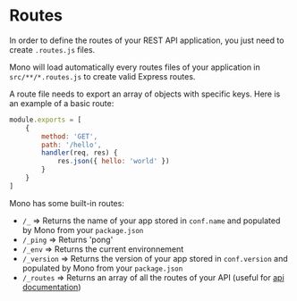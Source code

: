 # Routes

In order to define the routes of your REST API application, you just need to create `.routes.js` files.

Mono will load automatically every routes files of your application in `src/**/*.routes.js` to create valid Express routes.

A route file needs to export an array of objects with specific keys. Here is an example of a basic route:

```js
module.exports = [
	{
		method: 'GET',
		path: '/hello',
		handler(req, res) {
			res.json({ hello: 'world' })
		}
	}
]
```

Mono has some built-in routes:

* `/_` => Returns the name of your app stored in `conf.name` and populated by Mono from your `package.json`
* `/_ping` => Returns 'pong'
* `/_env` => Returns the current environnement
* `/_version` => Returns the version of your app stored in `conf.version` and populated by Mono from your `package.json`
* `/_routes` => Returns an array of all the routes of your API (useful for [api documentation](mono-doc.md))

